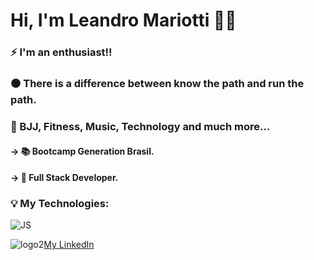 # Hi, I'm Leandro Mariotti 💪😀

### ⚡ I'm an enthusiast!!
### ⚫ There is a difference between know the path and run the path.

### 💓 BJJ, Fitness, Music, Technology and much more...

#### →	📚 Bootcamp Generation Brasil.
#### →	🎯 Full Stack Developer.



### 💡 My Technologies:
![JS](https://user-images.githubusercontent.com/69470421/92605888-acfda700-f288-11ea-8df6-ef50878b8a83.png)



![logo2](https://user-images.githubusercontent.com/69470421/92604444-eaf9cb80-f286-11ea-9991-76d12aac5aee.png)<a href = "https://www.linkedin.com/in/leandromariotti/">My LinkedIn</a>





